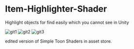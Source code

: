 # Item-Highlighter-Shader
Highlight objects for find easily which you cannot see in Unity

![git1](https://github.com/user-attachments/assets/c1459c6e-ce61-4d5d-b11a-9ce26c2fe33e)
![git2](https://github.com/user-attachments/assets/47c1fa01-06c3-481e-acd1-d1dae8969c72)
![git3](https://github.com/user-attachments/assets/05c5631a-1ec1-4ce1-a795-e356c26f1469)

edited version of Simple Toon Shaders in asset store.
